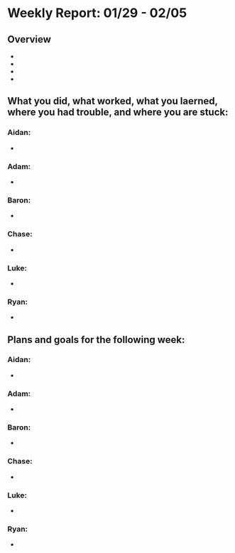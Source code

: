 # Weekly Report: 01/29 - 02/05

## Overview
- 
- 
- 
- 
## What you did, what worked, what you laerned, where you had trouble, and where you are stuck:
### Aidan: 
- 
### Adam:
- 
### Baron:
- 
### Chase:
- 
### Luke:
- 
### Ryan:
- 


## Plans and goals for the following week:
### Aidan:
- 
### Adam:
- 
### Baron:
- 
### Chase:
- 
### Luke:
- 
### Ryan:
- 
